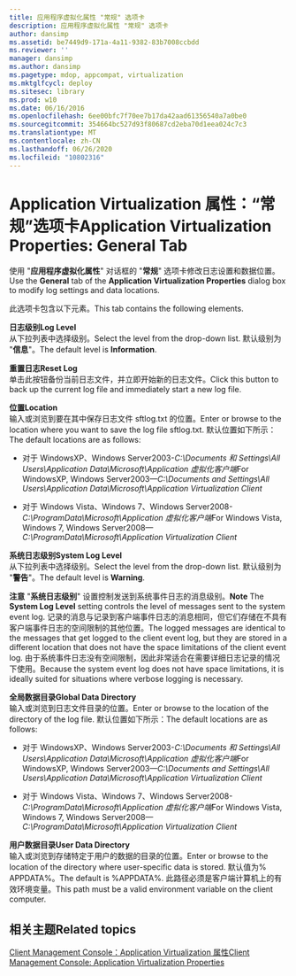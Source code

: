 ```yaml
---
title: 应用程序虚拟化属性 "常规" 选项卡
description: 应用程序虚拟化属性 "常规" 选项卡
author: dansimp
ms.assetid: be7449d9-171a-4a11-9382-83b7008ccbdd
ms.reviewer: ''
manager: dansimp
ms.author: dansimp
ms.pagetype: mdop, appcompat, virtualization
ms.mktglfcycl: deploy
ms.sitesec: library
ms.prod: w10
ms.date: 06/16/2016
ms.openlocfilehash: 6ee00bfc7f70ee7b17da42aad61356540a7a0be0
ms.sourcegitcommit: 354664bc527d93f80687cd2eba70d1eea024c7c3
ms.translationtype: MT
ms.contentlocale: zh-CN
ms.lasthandoff: 06/26/2020
ms.locfileid: "10802316"
---
```

# <span data-ttu-id="554be-103">Application Virtualization 属性：“常规”选项卡</span><span class="sxs-lookup"><span data-stu-id="554be-103">Application Virtualization Properties: General Tab</span></span>


<span data-ttu-id="554be-104">使用 "**应用程序虚拟化属性**" 对话框的 "**常规**" 选项卡修改日志设置和数据位置。</span><span class="sxs-lookup"><span data-stu-id="554be-104">Use the **General** tab of the **Application Virtualization Properties** dialog box to modify log settings and data locations.</span></span>

<span data-ttu-id="554be-105">此选项卡包含以下元素。</span><span class="sxs-lookup"><span data-stu-id="554be-105">This tab contains the following elements.</span></span>

<a href="" id="log-level"></a>**<span data-ttu-id="554be-106">日志级别</span><span class="sxs-lookup"><span data-stu-id="554be-106">Log Level</span></span>**  
<span data-ttu-id="554be-107">从下拉列表中选择级别。</span><span class="sxs-lookup"><span data-stu-id="554be-107">Select the level from the drop-down list.</span></span> <span data-ttu-id="554be-108">默认级别为 "**信息**"。</span><span class="sxs-lookup"><span data-stu-id="554be-108">The default level is **Information**.</span></span>

<a href="" id="reset-log"></a>**<span data-ttu-id="554be-109">重置日志</span><span class="sxs-lookup"><span data-stu-id="554be-109">Reset Log</span></span>**  
<span data-ttu-id="554be-110">单击此按钮备份当前日志文件，并立即开始新的日志文件。</span><span class="sxs-lookup"><span data-stu-id="554be-110">Click this button to back up the current log file and immediately start a new log file.</span></span>

<a href="" id="location"></a>**<span data-ttu-id="554be-111">位置</span><span class="sxs-lookup"><span data-stu-id="554be-111">Location</span></span>**  
<span data-ttu-id="554be-112">输入或浏览到要在其中保存日志文件 sftlog.txt 的位置。</span><span class="sxs-lookup"><span data-stu-id="554be-112">Enter or browse to the location where you want to save the log file sftlog.txt.</span></span> <span data-ttu-id="554be-113">默认位置如下所示：</span><span class="sxs-lookup"><span data-stu-id="554be-113">The default locations are as follows:</span></span>

-   <span data-ttu-id="554be-114">对于 WindowsXP、Windows Server2003-*C:\\Documents 和 Settings\\All Users\\Application Data\\Microsoft\\Application 虚拟化客户端*</span><span class="sxs-lookup"><span data-stu-id="554be-114">For WindowsXP, Windows Server2003—*C:\\Documents and Settings\\All Users\\Application Data\\Microsoft\\Application Virtualization Client*</span></span>

-   <span data-ttu-id="554be-115">对于 Windows Vista、Windows 7、Windows Server2008-*C:\\ProgramData\\Microsoft\\Application 虚拟化客户端*</span><span class="sxs-lookup"><span data-stu-id="554be-115">For Windows Vista, Windows 7, Windows Server2008—*C:\\ProgramData\\Microsoft\\Application Virtualization Client*</span></span>

<a href="" id="system-log-level"></a>**<span data-ttu-id="554be-116">系统日志级别</span><span class="sxs-lookup"><span data-stu-id="554be-116">System Log Level</span></span>**  
<span data-ttu-id="554be-117">从下拉列表中选择级别。</span><span class="sxs-lookup"><span data-stu-id="554be-117">Select the level from the drop-down list.</span></span> <span data-ttu-id="554be-118">默认级别为 "**警告**"。</span><span class="sxs-lookup"><span data-stu-id="554be-118">The default level is **Warning**.</span></span>

<span data-ttu-id="554be-119">**注意** "**系统日志级别**" 设置控制发送到系统事件日志的消息级别。</span><span class="sxs-lookup"><span data-stu-id="554be-119">**Note** The **System Log Level** setting controls the level of messages sent to the system event log.</span></span> <span data-ttu-id="554be-120">记录的消息与记录到客户端事件日志的消息相同，但它们存储在不具有客户端事件日志的空间限制的其他位置。</span><span class="sxs-lookup"><span data-stu-id="554be-120">The logged messages are identical to the messages that get logged to the client event log, but they are stored in a different location that does not have the space limitations of the client event log.</span></span> <span data-ttu-id="554be-121">由于系统事件日志没有空间限制，因此非常适合在需要详细日志记录的情况下使用。</span><span class="sxs-lookup"><span data-stu-id="554be-121">Because the system event log does not have space limitations, it is ideally suited for situations where verbose logging is necessary.</span></span>

 

<a href="" id="global-data-directory"></a>**<span data-ttu-id="554be-122">全局数据目录</span><span class="sxs-lookup"><span data-stu-id="554be-122">Global Data Directory</span></span>**  
<span data-ttu-id="554be-123">输入或浏览到日志文件目录的位置。</span><span class="sxs-lookup"><span data-stu-id="554be-123">Enter or browse to the location of the directory of the log file.</span></span> <span data-ttu-id="554be-124">默认位置如下所示：</span><span class="sxs-lookup"><span data-stu-id="554be-124">The default locations are as follows:</span></span>

-   <span data-ttu-id="554be-125">对于 WindowsXP、Windows Server2003-*C:\\Documents 和 Settings\\All Users\\Application Data\\Microsoft\\Application 虚拟化客户端*</span><span class="sxs-lookup"><span data-stu-id="554be-125">For WindowsXP, Windows Server2003—*C:\\Documents and Settings\\All Users\\Application Data\\Microsoft\\Application Virtualization Client*</span></span>

-   <span data-ttu-id="554be-126">对于 Windows Vista、Windows 7、Windows Server2008-*C:\\ProgramData\\Microsoft\\Application 虚拟化客户端*</span><span class="sxs-lookup"><span data-stu-id="554be-126">For Windows Vista, Windows 7, Windows Server2008—*C:\\ProgramData\\Microsoft\\Application Virtualization Client*</span></span>

<a href="" id="user-data-directory"></a>**<span data-ttu-id="554be-127">用户数据目录</span><span class="sxs-lookup"><span data-stu-id="554be-127">User Data Directory</span></span>**  
<span data-ttu-id="554be-128">输入或浏览到存储特定于用户的数据的目录的位置。</span><span class="sxs-lookup"><span data-stu-id="554be-128">Enter or browse to the location of the directory where user-specific data is stored.</span></span> <span data-ttu-id="554be-129">默认值为% APPDATA%。</span><span class="sxs-lookup"><span data-stu-id="554be-129">The default is %APPDATA%.</span></span> <span data-ttu-id="554be-130">此路径必须是客户端计算机上的有效环境变量。</span><span class="sxs-lookup"><span data-stu-id="554be-130">This path must be a valid environment variable on the client computer.</span></span>

## <span data-ttu-id="554be-131">相关主题</span><span class="sxs-lookup"><span data-stu-id="554be-131">Related topics</span></span>


[<span data-ttu-id="554be-132">Client Management Console：Application Virtualization 属性</span><span class="sxs-lookup"><span data-stu-id="554be-132">Client Management Console: Application Virtualization Properties</span></span>](client-management-console-application-virtualization-properties.md)

 

 





